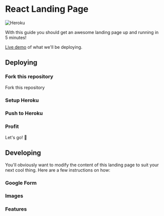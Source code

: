 # React Landing Page
![Heroku](https://heroku-badge.herokuapp.com/?app=react-landing-page1)

With this guide you should get an awesome landing page up and running in 5 minutes!

[Live demo](https://react-landing-page1.herokuapp.com/) of what we'll be deploying.

## Deploying

### Fork this repository

Fork this repository

### Setup Heroku


### Push to Heroku


### Profit

Let's go! 🚀

## Developing

You'll obviously want to modify the content of this landing page to suit your next cool thing. Here are a few instructions on how:

### Google Form

### Images

### Features